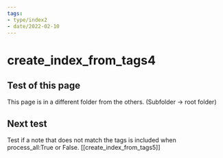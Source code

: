 ```yaml
---
tags:
- type/index2
- date/2022-02-10
---
```


# create_index_from_tags4
## Test of this page
This page is in a different folder from the others. (Subfolder -> root folder)

## Next test
Test if a note that does not match the tags is included when process_all:True or False.
[[create_index_from_tags5]]